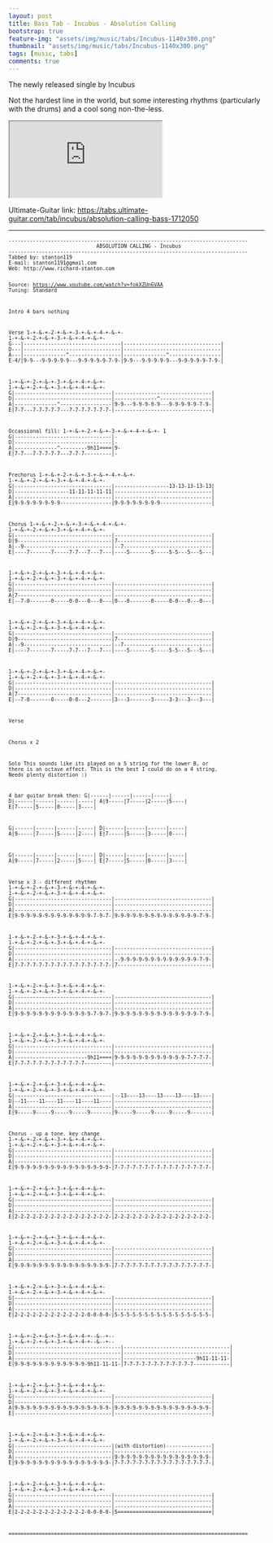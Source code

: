 ```yaml
---
layout: post
title: Bass Tab - Incubus - Absolution Calling
bootstrap: true
feature-img: "assets/img/music/tabs/Incubus-1140x300.png"
thumbnail: "assets/img/music/tabs/Incubus-1140x300.png"
tags: [music, tabs]
comments: true
---
```


<p class="lead">
	The newly released single by Incubus
</p>

Not the hardest line in the world, but some interesting rhythms (particularly with the drums) and a cool song non-the-less.
<!--more-->

<div class="container-fluid">
	<div class="row justify-content-center align-items-center">
		<div class="col-10">
			<div class="embed-responsive embed-responsive-16by9">
				<iframe class="embed-responsive-item"
					src="https://www.youtube.com/embed/fokXZUn6VAA?rel=0&amp;showinfo=0" allowfullscreen></iframe>
			</div>
		</div>
	</div>
</div>

Ultimate-Guitar link: <https://tabs.ultimate-guitar.com/tab/incubus/absolution-calling-bass-1712050>

---

<div class="card bg-light">
	<div class="card-body"><small>
			<pre><code>-------------------------------------------------------------------------------
                             ABSOLUTION CALLING - Incubus
-------------------------------------------------------------------------------
Tabbed by: stanton119
E-mail: stanton1191@gmail.com
Web: http://www.richard-stanton.com

Source: https://www.youtube.com/watch?v=fokXZUn6VAA
Tuning: Standard

Intro
4 bars nothing

Verse
     1-+-&amp;-+-2-+-&amp;-+-3-+-&amp;-+-4-+-&amp;-+- 1-+-&amp;-+-2-+-&amp;-+-3-+-&amp;-+-4-+-&amp;-+-
G---|--------------------------------|--------------------------------|
D---|--------------------------------|--------------------------------|
A---|--------------^-----------------|--------------^-----------------|
E-4/|9-9---9-9-9-9-9---9-9-9-9-9-7-9-|9-9---9-9-9-9-9---9-9-9-9-9-7-9-|

  1-+-&amp;-+-2-+-&amp;-+-3-+-&amp;-+-4-+-&amp;-+- 1-+-&amp;-+-2-+-&amp;-+-3-+-&amp;-+-4-+-&amp;-+-
G|--------------------------------|--------------------------------|
D|--------------------------------|--------------^-----------------|
A|--------------^-----------------|9-9---9-9-9-9-9---9-9-9-9-9-7-9-|
E|7-7---7-7-7-7-7---7-7-7-7-7-7-7-|--------------------------------|

Occassional fill:
  1-+-&amp;-+-2-+-&amp;-+-3-+-&amp;-+-4-+-&amp;-+- 1
G|--------------------------------|-
D|--------------------------------|-
A|--------------^---------9h11====|9-
E|7-7---7-7-7-7-7---7-7-7---------|-


Prechorus
  1-+-&amp;-+-2-+-&amp;-+-3-+-&amp;-+-4-+-&amp;-+- 1-+-&amp;-+-2-+-&amp;-+-3-+-&amp;-+-4-+-&amp;-+- 
G|--------------------------------|------------------13-13-13-13-13|
D|------------------11-11-11-11-11|--------------------------------|
A|--------------------------------|--------------------------------|
E|9-9-9-9-9-9-9-9-----------------|9-9-9-9-9-9-9-9-----------------|

Chorus
  1-+-&amp;-+-2-+-&amp;-+-3-+-&amp;-+-4-+-&amp;-+- 1-+-&amp;-+-2-+-&amp;-+-3-+-&amp;-+-4-+-&amp;-+-
G|--------------------------------|--------------------------------|
D|9-------------------------------|7-------------------------------|
A|--9-----------------------------|--7-----------------------------|
E|----7-------7-----7-7---7---7---|----5-------5-----5-5---5---5---|

  1-+-&amp;-+-2-+-&amp;-+-3-+-&amp;-+-4-+-&amp;-+- 1-+-&amp;-+-2-+-&amp;-+-3-+-&amp;-+-4-+-&amp;-+-
G|--------------------------------|--------------------------------|
D|--------------------------------|--------------------------------|
A|7-------------------------------|--------------------------------|
E|--7-0-------0-----0-0---0---0---|0---0-------0-----0-0---0---0---|

  1-+-&amp;-+-2-+-&amp;-+-3-+-&amp;-+-4-+-&amp;-+- 1-+-&amp;-+-2-+-&amp;-+-3-+-&amp;-+-4-+-&amp;-+-
G|--------------------------------|--------------------------------|
D|9-------------------------------|7-------------------------------|
A|--9-----------------------------|--7-----------------------------|
E|----7-------7-----7-7---7---7---|----5-------5-----5-5---5---5---|

  1-+-&amp;-+-2-+-&amp;-+-3-+-&amp;-+-4-+-&amp;-+- 1-+-&amp;-+-2-+-&amp;-+-3-+-&amp;-+-4-+-&amp;-+-
G|--------------------------------|--------------------------------|
D|--------------------------------|--------------------------------|
A|7-------------------------------|--------------------------------|
E|--7-0-------0-----0-0---2-------|3---3-------3-----3-3---3---3---|

Verse

Chorus x 2

Solo
This sounds like its played on a 5 string for the lower B, or there is an octave effect.
This is the best I could do on a 4 string. Needs plenty distortion :)

4 bar guitar break then:
G|------|------|------|-----|
D|------|------|------|-----|
A|9-----|7-----|2-----|5----|
E|7-----|5-----|0-----|3----|

G|------|------|------|-----|
D|------|------|------|-----|
A|9-----|7-----|5-----|2----|
E|7-----|5-----|3-----|0----|

G|------|------|------|-----|
D|------|------|------|-----|
A|9-----|7-----|2-----|5----|
E|7-----|5-----|0-----|3----|


Verse x 3 - different rhythmn
  1-+-&amp;-+-2-+-&amp;-+-3-+-&amp;-+-4-+-&amp;-+- 1-+-&amp;-+-2-+-&amp;-+-3-+-&amp;-+-4-+-&amp;-+-
G|--------------------------------|--------------------------------|
D|--------------------------------|--------------------------------|
A|--------------------------------|--------------------------------|
E|9-9-9-9-9-9-9-9-9-9-9-9-9-7-9-7-|9-9-9-9-9-9-9-9-9-9-9-9-9-9-7-9-|

  1-+-&amp;-+-2-+-&amp;-+-3-+-&amp;-+-4-+-&amp;-+- 1-+-&amp;-+-2-+-&amp;-+-3-+-&amp;-+-4-+-&amp;-+-
G|--------------------------------|--------------------------------|
D|--------------------------------|--------------------------------|
A|--------------------------------|--9-9-9-9-9-9-9-9-9-9-9-9-9-7-9-|
E|7-7-7-7-7-7-7-7-7-7-7-7-7-7-7-7-|7-------------------------------|

  1-+-&amp;-+-2-+-&amp;-+-3-+-&amp;-+-4-+-&amp;-+- 1-+-&amp;-+-2-+-&amp;-+-3-+-&amp;-+-4-+-&amp;-+-
G|--------------------------------|--------------------------------|
D|--------------------------------|--------------------------------|
A|--------------------------------|--------------------------------|
E|9-9-9-9-9-9-9-9-9-9-9-9-9-7-9-7-|9-9-9-9-9-9-9-9-9-9-9-9-9-9-7-9-|

  1-+-&amp;-+-2-+-&amp;-+-3-+-&amp;-+-4-+-&amp;-+- 1-+-&amp;-+-2-+-&amp;-+-3-+-&amp;-+-4-+-&amp;-+-
G|--------------------------------|--------------------------------|
D|--------------------------------|--------------------------------|
A|------------------------9h11====|9-9-9-9-9-9-9-9-9-9-9-9-7-7-7-7-|
E|7-7-7-7-7-7-7-7-7-7-7-7---------|--------------------------------|

  1-+-&amp;-+-2-+-&amp;-+-3-+-&amp;-+-4-+-&amp;-+- 1-+-&amp;-+-2-+-&amp;-+-3-+-&amp;-+-4-+-&amp;-+-
G|--------------------------------|--13----13----13----13----13----|
D|--11----11----11----11----11----|--------------------------------|
A|--------------------------------|--------------------------------|
E|9-----9-----9-----9-----9-------|9-----9-----9-----9-----9-------|


Chorus - up a tone. key change
  1-+-&amp;-+-2-+-&amp;-+-3-+-&amp;-+-4-+-&amp;-+- 1-+-&amp;-+-2-+-&amp;-+-3-+-&amp;-+-4-+-&amp;-+- 
G|--------------------------------|--------------------------------|
D|--------------------------------|--------------------------------|
A|--------------------------------|--------------------------------|
E|9-9-9-9-9-9-9-9-9-9-9-9-9-9-9-9-|7-7-7-7-7-7-7-7-7-7-7-7-7-7-7-7-|

  1-+-&amp;-+-2-+-&amp;-+-3-+-&amp;-+-4-+-&amp;-+- 1-+-&amp;-+-2-+-&amp;-+-3-+-&amp;-+-4-+-&amp;-+- 
G|--------------------------------|--------------------------------|
D|--------------------------------|--------------------------------|
A|--------------------------------|--------------------------------|
E|2-2-2-2-2-2-2-2-2-2-2-2-2-2-2-2-|2-2-2-2-2-2-2-2-2-2-2-2-2-2-2-2-|

  1-+-&amp;-+-2-+-&amp;-+-3-+-&amp;-+-4-+-&amp;-+- 1-+-&amp;-+-2-+-&amp;-+-3-+-&amp;-+-4-+-&amp;-+- 
G|--------------------------------|--------------------------------|
D|--------------------------------|--------------------------------|
A|--------------------------------|--------------------------------|
E|9-9-9-9-9-9-9-9-9-9-9-9-9-9-9-9-|7-7-7-7-7-7-7-7-7-7-7-7-7-7-7-7-|

  1-+-&amp;-+-2-+-&amp;-+-3-+-&amp;-+-4-+-&amp;-+- 1-+-&amp;-+-2-+-&amp;-+-3-+-&amp;-+-4-+-&amp;-+- 
G|--------------------------------|--------------------------------|
D|--------------------------------|--------------------------------|
A|--------------------------------|--------------------------------|
E|2-2-2-2-2-2-2-2-2-2-2-2-0-0-0-0-|5-5-5-5-5-5-5-5-5-5-5-5-5-5-5-5-|

  1-+-&amp;-+-2-+-&amp;-+-3-+-&amp;-+-4-+--&amp;--+-- 1-+-&amp;-+-2-+-&amp;-+-3-+-&amp;-+-4-+--&amp;--+-- 
G|-----------------------------------|-----------------------------------|
D|-----------------------------------|-----------------------------------|
A|-----------------------------------|------------------------9h11-11-11-|
E|9-9-9-9-9-9-9-9-9-9-9-9-9h11-11-11-|7-7-7-7-7-7-7-7-7-7-7-7------------|

  1-+-&amp;-+-2-+-&amp;-+-3-+-&amp;-+-4-+-&amp;-+- 1-+-&amp;-+-2-+-&amp;-+-3-+-&amp;-+-4-+-&amp;-+- 
G|--------------------------------|--------------------------------|
D|--------------------------------|--------------------------------|
A|9-9-9-9-9-9-9-9-9-9-9-9-9-9-9-9-|9-9-9-9-9-9-9-9-9-9-9-9-9-9-9-9-|
E|--------------------------------|--------------------------------|

  1-+-&amp;-+-2-+-&amp;-+-3-+-&amp;-+-4-+-&amp;-+- 1-+-&amp;-+-2-+-&amp;-+-3-+-&amp;-+-4-+-&amp;-+- 
G|--------------------------------|(with distortion)---------------|
D|--------------------------------|--------------------------------|
A|--------------------------------|9-9-9-9-9-9-9-9-9-9-9-9-9-9-9-9-|
E|9-9-9-9-9-9-9-9-9-9-9-9-9-9-9-9-|7-7-7-7-7-7-7-7-7-7-7-7-7-7-7-7-|

  1-+-&amp;-+-2-+-&amp;-+-3-+-&amp;-+-4-+-&amp;-+- 1-+-&amp;-+-2-+-&amp;-+-3-+-&amp;-+-4-+-&amp;-+- 
G|--------------------------------|--------------------------------|
D|--------------------------------|--------------------------------|
A|--------------------------------|--------------------------------|
E|2-2-2-2-2-2-2-2-2-2-2-2-0-0-0-0-|5===============================|

===============================================================================</code></pre></small>
	</div>
</div>